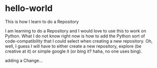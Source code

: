 # hello-world
This is how I learn to do a Repository

I am learning to do a Repository and I would love to use this to work on Python. What I do not know right now is how to add the Python sort of code-compatibility that I could select when creating a new repository. Oh, well, I guess I will have to either create a new repository, explore (be creative at it) or simple google it (or bing it? haha, no one uses bing).

adding a Change...
